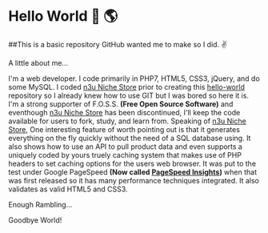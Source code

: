 # Hello World :wave: :earth_americas:
##This is a basic repository GitHub wanted me to make so I did. :v:

A little about me...

I'm a web developer. I code primarily in PHP7, HTML5, CSS3, jQuery, and do some MySQL. I coded [n3u Niche Store](//github.com/Strykerraven/n3u-Niche-Store) prior to creating this [hello-world](/) repository so I already knew how to use GIT but I was bored so here it is. I'm a strong supporter of F.O.S.S. **(Free Open Source Software)** and eventhough [n3u Niche Store](//github.com/Strykerraven/n3u-Niche-Store) has been discontinued, I'll keep the code available for users to fork, study, and learn from. Speaking of [n3u Niche Store](//github.com/Strykerraven/n3u-Niche-Store), One interesting feature of worth pointing out is that it generates everything on the fly quickly without the need of a SQL database using. It also shows how to use an API to pull product data and even supports a uniquely coded by yours truely caching system that makes use of PHP headers to set caching options for the users web browser. It was put to the test under Google PageSpeed **(Now called [PageSpeed Insights](https://developers.google.com/speed/pagespeed/insights/))** when that was first released so it has many performance techniques integrated. It also validates as valid HTML5 and CSS3.

Enough Rambling...

Goodbye World!
